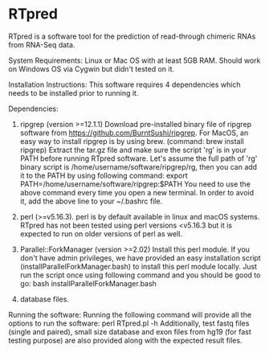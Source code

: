 # RTpred
RTpred is a software tool for the prediction of read-through chimeric RNAs from RNA-Seq data.

System Requirements:
Linux or Mac OS with at least 5GB RAM. Should work on Windows OS via Cygwin but didn't tested on it.

Installation Instructions:
This software requires 4 dependencies which needs to be installed prior to running it.

Dependencies:
1. ripgrep (version >=12.1.1)
Download pre-installed binary file of ripgrep software from https://github.com/BurntSushi/ripgrep. For MacOS, an easy way to install ripgrep is by using brew. (command: brew install ripgrep)
Extract the tar.gz file and make sure the script 'rg' is in your PATH before running RTpred software. Let's assume the full path of 'rg' binary script is /home/username/software/ripgrep/rg, then you can add it to the PATH by using following command:
export PATH=/home/username/software/ripgrep:$PATH
You need to use the above command every time you open a new terminal. In order to avoid it, add the above line to your ~/.bashrc file.

2. perl (>=v5.16.3). perl is by default available in linux and macOS systems. RTpred has not been tested using perl versions <v5.16.3 but it is expected to run on older versions of perl as well.

3. Parallel::ForkManager (version >=2.02)
Install this perl module. If you don't have admin privileges, we have provided an easy installation script (installParallelForkManager.bash) to install this perl module locally. Just run the script once using following command and you should be good to go:
bash installParallelForkManager.bash

4. database files. 

Running the software:
Running the following command will provide all the options to run the software:
perl RTpred.pl -h
Additionally, test fastq files (single and paired), small size database and exon files from hg19 (for fast testing purpose) are also provided along with the expected result files.
